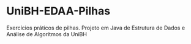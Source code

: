 # UniBH-EDAA-Pilhas
Exercícios práticos de pilhas. Projeto em Java de Estrutura de Dados e Análise de Algoritmos da UniBH
